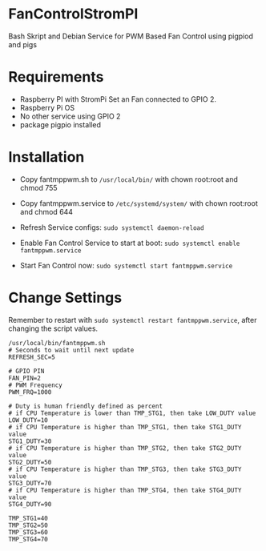 # FanControlStromPI
Bash Skript and Debian Service for PWM Based Fan Control using pigpiod and pigs

# Requirements
- Raspberry PI with StromPi Set an Fan connected to GPIO 2.
- Raspberry Pi OS
- No other service using GPIO 2
- package pigpio installed

# Installation
- Copy fantmppwm.sh to `/usr/local/bin/` with chown root:root and chmod 755 
- Copy fantmppwm.service to `/etc/systemd/system/` with chown root:root and chmod 644

- Refresh Service configs: `sudo systemctl daemon-reload`
- Enable Fan Control Service to start at boot: `sudo systemctl enable fantmppwm.service`
- Start Fan Control now: `sudo systemctl start fantmppwm.service`

# Change Settings
Remember to restart with `sudo systemctl restart fantmppwm.service`, after changing the script values.
```
/usr/local/bin/fantmppwm.sh
# Seconds to wait until next update
REFRESH_SEC=5

# GPIO PIN
FAN_PIN=2
# PWM Frequency
PWM_FRQ=1000

# Duty is human friendly defined as percent 
# if CPU Temperature is lower than TMP_STG1, then take LOW_DUTY value
LOW_DUTY=10
# if CPU Temperature is higher than TMP_STG1, then take STG1_DUTY value
STG1_DUTY=30
# if CPU Temperature is higher than TMP_STG2, then take STG2_DUTY value
STG2_DUTY=50
# if CPU Temperature is higher than TMP_STG3, then take STG3_DUTY value
STG3_DUTY=70
# if CPU Temperature is higher than TMP_STG4, then take STG4_DUTY value
STG4_DUTY=90

TMP_STG1=40
TMP_STG2=50
TMP_STG3=60
TMP_STG4=70
```


